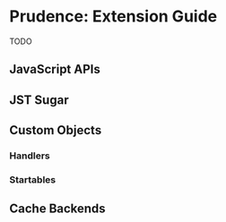 Prudence: Extension Guide
=========================

TODO

JavaScript APIs
---------------

JST Sugar
---------

Custom Objects
--------------

### Handlers

### Startables

Cache Backends
--------------
